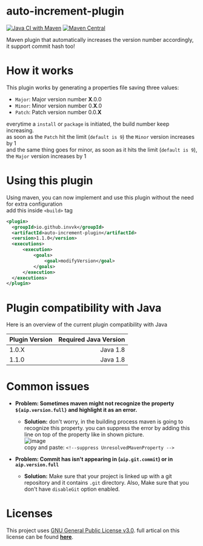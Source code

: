 # auto-increment-plugin
[![Java CI with Maven](https://github.com/Invvk/auto-increment-plugin/actions/workflows/maven.yml/badge.svg)](https://github.com/Invvk/auto-increment-plugin/actions/workflows/maven.yml) [![Maven Central](https://img.shields.io/maven-central/v/io.github.invvk/auto-increment-plugin.svg?label=Maven%20Central)](https://search.maven.org/search?q=g:%22io.github.invvk%22%20AND%20a:%22auto-increment-plugin%22)<br>

Maven plugin that automatically increases the version number accordingly, it support commit hash too!

# How it works
This plugin works by generating a properties file saving three values:
 - `Major`: Major version number **X**.0.0
 - `Minor`: Minor version number 0.**X**.0
 - `Patch`: Patch version number 0.0.**X**

everytime a `install` or `package` is initiated, the build number keep increasing.<br>
as soon as the `Patch` hit the limit (`default is 9`) the `Minor` version increases by 1<br>
and the same thing goes for minor, as soon as it hits the limit (`default is 9`), the `Major` version increases by 1

# Using this plugin
Using maven, you can now implement and use this plugin without the need for extra configuration<br>
add this inside `<build>` tag
```xml
<plugin>
  <groupId>io.github.invvk</groupId>
  <artifactId>auto-increment-plugin</artifactId>
  <version>1.1.0</version>
  <executions>
      <execution>
          <goals>
              <goal>modifyVersion</goal>
          </goals>
      </execution>
  </executions>
</plugin>
```
# Plugin compatibility with Java
Here is an overview of the current plugin compatibility with Java

| Plugin Version  | Required Java Version |
| --------------- | ---------------------:|
| 1.0.X           | Java 1.8              |
| 1.1.0           | Java 1.8              |

# Common issues
 - **Problem: Sometimes maven might not recognize the property `${aip.version.full}` and highlight it as an error.**
   - **Solution:** don't worry, in the building process maven is going to recognize this property. you can suppress the error by adding this line on top of the property like in shown picture.
<br>![image](https://i.ibb.co/vVB6vXG/Capture.png) <br>
 copy and paste: `<!--suppress UnresolvedMavenProperty -->`
 
 - **Problem: Commit has isn't appearing in (`aip.git.commit`) or in `aip.version.full`**
   - **Solution:** Make sure that your project is linked up with a git repository and it contains `.git` directory. Also, Make sure that you don't have `disableGit` option enabled.
 # Licenses
 This project uses [GNU General Public License v3.0](https://github.com/Invvk/auto-increment-plugin/blob/main/LICENSE).
 full artical on this license can be found [**here**](https://www.gnu.org/licenses/gpl-3.0.html).
